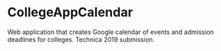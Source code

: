 # CollegeAppCalendar
Web application that creates Google calendar of events and admission deadlines for colleges. Technica 2019 submission. 
